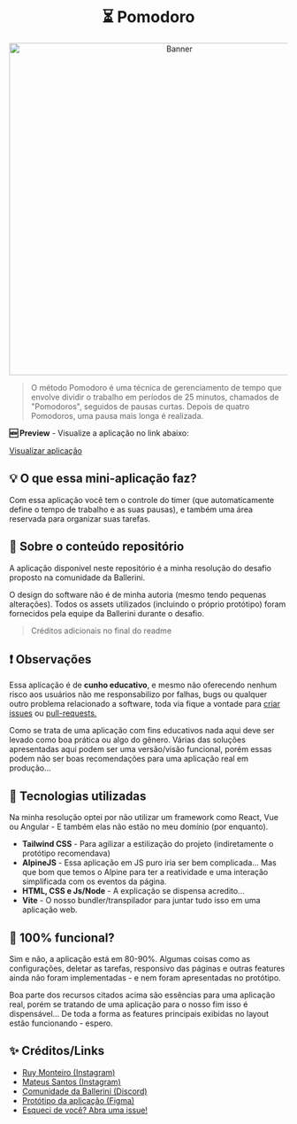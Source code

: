 <h1 align="center">⏳ Pomodoro</h1>

<p align="center">
    <img 
        src="https://github.com/joaomsl/ballerini-pomodoro/assets/109992990/76216727-f8c9-4799-9681-615d3f8bb9a0" 
        alt="Banner"
        width="600"
    > 
</p>

> O método Pomodoro é uma técnica de gerenciamento de tempo que envolve dividir o trabalho em períodos de 25 minutos, chamados de "Pomodoros", seguidos de pausas curtas. Depois de quatro Pomodoros, uma pausa mais longa é realizada.

<p><strong>🆕 Preview</strong> - Visualize a aplicação no link abaixo:</p>

[Visualizar aplicação](https://ballerini-pomodoro.pages.dev/)

<h2>💡 O que essa mini-aplicação faz?</h2>
<p>Com essa aplicação você tem o controle do timer (que automaticamente define o tempo de trabalho e as suas pausas), e também uma área reservada para organizar suas tarefas.</p>

<h2>📂 Sobre o conteúdo repositório</h2>
<p>A aplicação disponível neste repositório é a minha resolução do desafio proposto na comunidade da Ballerini.</p>
<p>O design do software não é de minha autoria (mesmo tendo pequenas alterações). Todos os assets utilizados (incluindo o próprio protótipo) foram fornecidos pela equipe da Ballerini durante o desafio.</p>

> Créditos adicionais no final do readme

<h2>❗ Observações</h2>
<p>
    Essa aplicação é de <strong>cunho educativo</strong>, e mesmo não oferecendo nenhum risco aos usuários não me responsabilizo por falhas, bugs ou qualquer outro problema relacionado a software, toda via fique a vontade para 
    <a href="https://github.com/joaomsl/ballerini-pomodoro/issues/new">criar issues</a>
    ou 
    <a href="https://github.com/joaomsl/ballerini-pomodoro/pulls">pull-requests.</a>
</p>
<p>Como se trata de uma aplicação com fins educativos nada aqui deve ser levado como boa prática ou algo do gênero. Várias das soluções apresentadas aqui podem ser uma versão/visão funcional, porém essas podem não ser boas recomendações para uma aplicação real em produção...</p>

<h2>🧩 Tecnologias utilizadas</h2>
<p>Na minha resolução optei por não utilizar um framework como React, Vue ou Angular - E também elas não estão no meu domínio (por enquanto).</p>

<ul>
    <li><strong>Tailwind CSS</strong> - Para agilizar a estilização do projeto (indiretamente o protótipo recomendava)</li>
    <li><strong>AlpineJS</strong> - Essa aplicação em JS puro iria ser bem complicada... Mas que bom que temos o Alpine para ter a reatividade e uma interação simplificada com os eventos da página.</li>
    <li><strong>HTML, CSS e Js/Node</strong> - A explicação se dispensa acredito...</li>
    <li><strong>Vite</strong> - O nosso bundler/transpilador para juntar tudo isso em uma aplicação web.</li>
</ul>

<h2>🤨 100% funcional?</h2>
<p>Sim e não, a aplicação está em 80-90%. Algumas coisas como as configurações, deletar as tarefas, responsivo das páginas e outras features ainda não foram implementadas - e nem foram apresentadas no protótipo.</p>
<p>Boa parte dos recursos citados acima são essências para uma aplicação real, porém se tratando de uma aplicação para o nosso fim isso é dispensável... De toda a forma as features principais exibidas no layout estão funcionando - espero.</p>

<h2>✨ Créditos/Links</h2>

* [Ruy Monteiro (Instagram)](https://www.instagram.com/ruy.dev/)
* [Mateus Santos (Instagram)](https://www.instagram.com/mateusdobit/)
* [Comunidade da Ballerini (Discord)](https://discord.com/invite/ballerini)
* [Protótipo da aplicação (Figma)](https://www.figma.com/community/file/1236120820811357022)
* [Esqueci de você? Abra uma issue!](https://github.com/joaomsl/ballerini-pomodoro/issues/new)